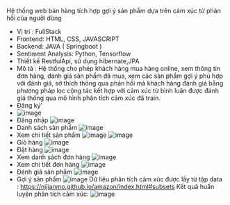 Hệ thống web bán hàng tích hợp gợi ý sản phẩm dựa trên cảm xúc từ phản hồi của người dùng
- Vị trí : FullStack
- Frontend: HTML, CSS, JAVASCRIPT
- Backend: JAVA ( Springboot )
- Sentiment Analysis: Python, Tensorflow
- Thiết kế RestfulApi, sử dụng hibernate,JPA
- Mô tả : Hệ thống cho phép khách hàng mua hàng online, xem thông tin đơn hàng, đánh giá sản phẩm đã mua, xem các sản phẩm gợi ý phù hợp với đánh giá, sở thích thông qua phản hồi mà khách hàng đánh giá bằng phương pháp lọc cộng tác kết hợp với cảm xúc từ bình luận được đánh giá thông qua mô hình phân tích cảm xúc đã train.
- Đăng ký'
- ![image](https://github.com/user-attachments/assets/94866cb5-efaf-4b16-b523-9fa489ad85de)
- Đăng nhập
  ![image](https://github.com/user-attachments/assets/f2904f56-dd26-469b-918e-67f7660abc75)
- Danh sách sản phẩm
  ![image](https://github.com/user-attachments/assets/1a51d15a-976c-4a30-916e-63a3f00aef26)
- Xem chi tiết sản phẩm
  ![image](https://github.com/user-attachments/assets/7a985116-f7d4-4df9-a23c-13beea9e7690)
  ![image](https://github.com/user-attachments/assets/a0c6a618-6109-465b-8594-628705e1ce32)
- Giỏ hàng
  ![image](https://github.com/user-attachments/assets/40a32e99-0c6b-4ab0-a063-c8f2f504292d)
- Đặt hàng
  ![image](https://github.com/user-attachments/assets/275fd1ed-3e62-4e5f-a0a7-164f646bc067)
- Xem danh sách đơn hàng
  ![image](https://github.com/user-attachments/assets/41382aaa-5f20-4fd8-baa3-2f820b269267)
- Xem chi tiết đơn hàng
  ![image](https://github.com/user-attachments/assets/e8645cab-b2d7-4e83-b7fe-c4a12284a501)
- Đánh giá sản phẩm
  ![image](https://github.com/user-attachments/assets/5a1dfc85-acf4-427b-8d36-2be3b3123f4d)
- Gợi ý sản phẩm
  ![image](https://github.com/user-attachments/assets/cbb2ede1-23fe-437b-974b-9dadd41f4f68)
Dữ liệu phân tích cảm xúc được lấy từ tập data : https://nijianmo.github.io/amazon/index.html#subsets
Kết quả huấn luyện phân tích cảm xúc:
![image](https://github.com/user-attachments/assets/96c2dce0-2ac0-4dd5-925d-885ce7ce4048)
